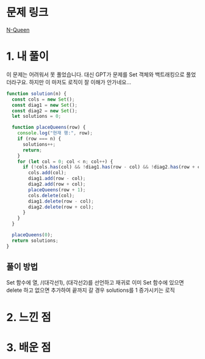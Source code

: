 # 문제 링크

[N-Queen](https://school.programmers.co.kr/learn/courses/30/lessons/12952)

# 1. 내 풀이

이 문제는 어려워서 못 풀었습니다.
대신 GPT가 문제를 Set 객체와 백트래킹으로 풀었더라구요.
하지만 이 마저도 로직이 잘 이해가 안가네요...

```js
function solution(n) {
  const cols = new Set();
  const diag1 = new Set();
  const diag2 = new Set();
  let solutions = 0;

  function placeQueens(row) {
    console.log("현재 행:", row);
    if (row === n) {
      solutions++;
      return;
    }
    for (let col = 0; col < n; col++) {
      if (!cols.has(col) && !diag1.has(row - col) && !diag2.has(row + col)) {
        cols.add(col);
        diag1.add(row - col);
        diag2.add(row + col);
        placeQueens(row + 1);
        cols.delete(col);
        diag1.delete(row - col);
        diag2.delete(row + col);
      }
    }
  }

  placeQueens(0);
  return solutions;
}
```

## 풀이 방법

Set 함수에 열, /(대각선1), \(대각선2)를 선언하고
재귀로 이미 Set 함수에 있으면 delete 하고 없으면
추가하여 끝까지 갈 경우 solutions를 1 증가시키는 로직

# 2. 느낀 점

# 3. 배운 점

